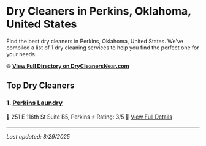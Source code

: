 # Dry Cleaners in Perkins, Oklahoma, United States

Find the best dry cleaners in Perkins, Oklahoma, United States. We've compiled a list of 1 dry cleaning services to help you find the perfect one for your needs.

🌐 **[View Full Directory on DryCleanersNear.com](https://drycleanersnear.com/city/US/Oklahoma/Perkins)**

## Top Dry Cleaners

### 1. [Perkins Laundry](https://drycleanersnear.com/dryCleaner/686c7bac4f42799737d40e69/perkins-laundry)
📍 251 E 116th St Suite B5, Perkins
⭐ Rating: 3/5
🔗 [View Full Details](https://drycleanersnear.com/dryCleaner/686c7bac4f42799737d40e69/perkins-laundry)


---

*Last updated: 8/29/2025*
